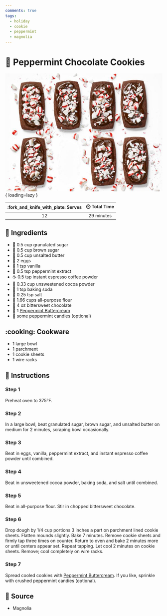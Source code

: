 ```yaml
---
comments: true
tags:
  - holiday
  - cookie
  - peppermint
  - magnolia
---
```

# :cookie: Peppermint Chocolate Cookies

![Peppermint Chocolate Cookies](../assets/images/peppermint-chocolate-cookies.jpg){ loading=lazy }

| :fork_and_knife_with_plate: Serves | :timer_clock: Total Time |
|:----------------------------------:|:-----------------------: |
| 12 | 29 minutes |

## :salt: Ingredients

- :candy: 0.5 cup granulated sugar
- :maple_leaf: 0.5 cup brown sugar
- :butter: 0.5 cup unsalted butter
- :egg: 2 eggs
- :icecream: 1 tsp vanilla
- :candy: 0.5 tsp peppermint extract
- :coffee: 0.5 tsp instant espresso coffee powder
- :chocolate_bar: 0.33 cup unsweetened cocoa powder
- :cup_with_straw: 1 tsp baking soda
- :salt: 0.25 tsp salt
- :ear_of_rice: 1.66 cups all-purpose flour
- :chocolate_bar: 4 oz bittersweet chocolate
- :cake: 1 [Peppermint Buttercream][1]
- :candy: some peppermint candies (optional)

## :cooking: Cookware

- 1 large bowl
- 1 parchment
- 1 cookie sheets
- 1 wire racks

## :pencil: Instructions

### Step 1

Preheat oven to 375°F.

### Step 2

In a large bowl, beat granulated sugar, brown sugar, and unsalted butter on medium for 2 minutes, scraping bowl
occasionally.

### Step 3

Beat in eggs, vanilla, peppermint extract, and instant espresso coffee powder until combined.

### Step 4

Beat in unsweetened cocoa powder, baking soda, and salt until combined.

### Step 5

Beat in all-purpose flour. Stir in chopped bittersweet chocolate.

### Step 6

Drop dough by 1/4 cup portions 3 inches a part on parchment lined cookie sheets. Flatten mounds slightly. Bake 7
minutes. Remove cookie sheets and firmly tap three times on counter. Return to oven and bake 2 minutes more or until
centers appear set. Repeat tapping. Let cool 2 minutes on cookie sheets. Remove; cool completely on wire racks.

### Step 7

Spread cooled cookies with [Peppermint Buttercream][1]. If you like, sprinkle with crushed peppermint candies
(optional).

## :link: Source

- Magnolia

[1]: <../ingredients/frosting/peppermint-buttercream-frosting.md>
